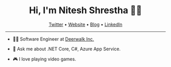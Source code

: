 <h1 align='center'> Hi, I'm Nitesh Shrestha 👨‍💻 </h1>
<p align="center"><a href="https://twitter.com/RipleyWopr">Twitter</a> &bull; <a href="https://niteshrestha.com.np">Website</a> &bull; <a href="https://blog.niteshrestha.com.np">Blog</a> &bull; <a href="https://www.linkedin.com/in/niteshrestha/">LinkedIn</a></p>

---

- 👨‍💻 Software Engineer at [Deerwalk Inc.](https://www.deerwalk.com/)

- 💬 Ask me about .NET Core, C#, Azure App Service.

- 🎮 I love playing video games.

